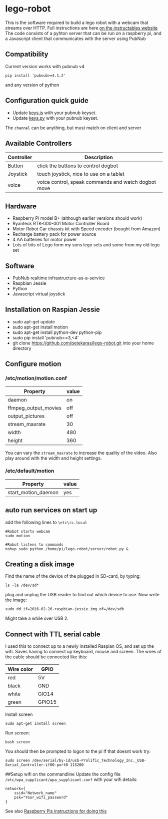 # lego-robot
This is the software required to build a lego robot with a webcam that streams over HTTP.
Full instructions are here [on the instructables website](http://www.instructables.com/id/Dog-Bot-Lego-Robot-Rover-With-Webcam/)
The code consists of a pyhton server that can be run on a raspberry pi, and a Javascript client that communicates with the server using PubNub
## Compatibility
Current version works with pubnub v4
```
pip install 'pubnub>=4.1.2'
```
and any version of python

## Configuration quick guide
* Update [keys.js](client/keys.js) with your pubnub keyset.
* Update [keys.py](server/keys.py) with your pubnub keyset.

The `channel` can be anything, but must match on client and server

## Available Controllers
| Controller 			| Description 		                                    |
| --------------- | --------------------------------------------------- |
| Button  				| click the buttons to control dogbot  	              |
| Joystick        | touch joystick, nice to use on a tablet             |
| voice  		      | voice control, speak commands and watch dogbot move |



## Hardware

* Raspberry Pi model B+ (although earlier versions should work)
* Ryanteck RTK-000-001 Motor Controller Board
* Motor Robot Car chassis kit with Speed encoder (bought from Amazon)
* Recharge battery pack for power source
* 4 AA batteries for motor power
* Lots of bits of Lego form my sons lego sets and some from my old lego set


## Software
* PubNub realtime infrastructure-as-a-service
* Raspbian Jessie
* Python
* Javascript virtual joystick



## Installation on Raspian Jessie

* sudo apt-get update
* sudo apt-get install motion
* sudo apt-get install python-dev python-pip
* sudo pip install 'pubnub>=3,<4'
* git clone https://github.com/petekaras/lego-robot.git into your home directory

## Configure motion
### /etc/motion/motion.conf


| Property  			        | value   |
| ----------------------- | ------- |
| daemon  				        | on  		|
| ffmpeg_output_movies    | off  		|
| output_pictures  		    | off  	  |
| stream_maxrate		      | 30			|
| width					          | 480			|
| height				          | 360			|

You can vary the `stream_maxrate` to increase the quality of the video. Also play around with the width and height settings.

### /etc/default/motion

| Property  			      | value 		|
| --------------------- | --------- |
| start_motion_daemon  	| yes  			|

## auto run services on start up
add the following lines to `\etc\rc.local`

```
#Robot starts webcam
sudo motion

#Robot listens to commands
nohup sudo python /home/pi/lego-robot/server/robot.py &
```
## Creating a disk image
Find the name of the device of the plugged in SD-card, by typing:

`ls -la /dev/sd*`

plug and unplug the USB reader to find out which device to use. Now write the image:

`sudo dd if=2016-02-26-raspbian-jessie.img of=/dev/sdb`

Might take a while over USB 2.

## Connect with TTL serial cable
I used this to connect up to a newly installed Raspian OS, and set up the wifi. Saves having to connect up keyboard, mouse and screen.
The wires of the cable should be connected like this:

| Wire color | GPIO		|
| -----------| ------ |
| red 		   | 5V		  |
| black  	   | GND  	|
| white  	   | GIO14  		|
| green  	   | GPIO15  		|

Install screen

`sudo apt-get install screen`

Run screen:

`bash screen`

You should then be prompted to logon to the pi
If that doesnt work try:

`sudo screen /dev/serial/by-id/usb-Prolific_Technology_Inc._USB-Serial_Controller-if00-port0 115200`

##Setup wifi on the commandline
Update the config file `/etc/wpa_supplicant/wpa_supplicant.conf` with your wifi details:

```
network={
    ssid="Network_name"
    psk="Your_wifi_password"
}

```

See also [Raspberry Pis instructions for doing this](https://www.raspberrypi.org/documentation/configuration/wireless/wireless-cli.md)
